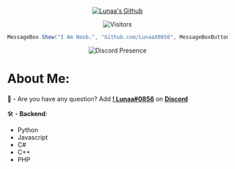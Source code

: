 <p align="center">
  <a href="https:/discord.gg/hypernite" target="_blank"> <img src="https://img1.ak.crunchyroll.com/i/spire3/41cb1d8b01e1acaa198a42ec2b526f941544911510_full.png" alt="Lunaa's Github"/></a>
</p>

<p align="center"><img src="https://gpvc.arturio.dev/LunaaX0856" alt="Visitors"></a>

```csharp
MessageBox.Show("I Am Noob.", "Github.com/LunaaX0856", MessageBoxButton.OK, MessageBoxIcon.Infomation)
```
<p href="https://discord.gg/hypernite" align="center">
    <img alt="Discord Presence" src=https://lanyard.cnrad.dev/api/928954822038802484/>
</p>

# About Me:

📩・Are you have any question? Add [**! Lunaa#0856**](https://discord.com/users/928954822038802484) on [**Discord**](https://discord.com)</a>
<a href="https://discord.com/users/938574318500212786" target="_blank"></a></p>

🛠・**Backend**:
  - Python
  - Javascript
  - C#
  - C++
  - PHP

